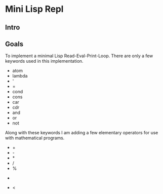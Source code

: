 # Mini Lisp Repl

## Intro

## Goals

To implement a minimal Lisp Read-Eval-Print-Loop. There are only a few
keywords used in this implementation.

* atom
* lambda
* '
* =
* cond
* cons
* car
* cdr
* and
* or
* not

Along with these keywords I am adding a few elementary operators for use with
mathematical programs.

* \+
* \-
* \*
* \/
* %
* >
* <
